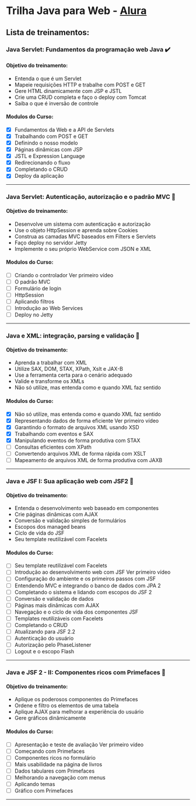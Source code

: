 # Trilha Java para Web - [Alura](https://www.alura.com.br/)

## Lista de treinamentos:

### Java Servlet: Fundamentos da programação web Java :heavy_check_mark:

#### Objetivo do treinamento:

- Entenda o que é um Servlet
- Mapeie requisições HTTP e trabalhe com POST e GET
- Gere HTML dinamicamente com JSP e JSTL
- Crie uma CRUD completa e faço o deploy com Tomcat
- Saiba o que é inversão de controle

#### Modulos do Curso:

- [x] Fundamentos da Web e a API de Servlets
- [x] Trabalhando com POST e GET
- [x] Definindo o nosso modelo
- [x] Páginas dinâmicas com JSP
- [x] JSTL e Expression Language
- [x] Redirecionando o fluxo
- [x] Completando o CRUD
- [x] Deploy da aplicação

<hr>

### Java Servlet: Autenticação, autorização e o padrão MVC :black_square_button:

#### Objetivo do treinamento:

- Desenvolve um sistema com autenticação e autorização
- Use o objeto HttpSession e aprenda sobre Cookies
- Construa as camadas MVC baseados em Filters e Servlets
- Faço deploy no servidor Jetty
- Implemente o seu próprio WebService com JSON e XML

#### Modulos do Curso:

- [ ] Criando o controlador Ver primeiro vídeo
- [ ] O padrão MVC
- [ ] Formulário de login
- [ ] HttpSession
- [ ] Aplicando filtros
- [ ] Introdução ao Web Services
- [ ] Deploy no Jetty

<hr>


### Java e XML: integração, parsing e validação :pushpin:

#### Objetivo do treinamento:

- Aprenda a trabalhar com XML
- Utilize SAX, DOM, STAX, XPath, Xslt e JAX-B
- Use a ferramenta certa para o cenário adequado
- Valide e transforme os XMLs
- Não só utilize, mas entenda como e quando XML faz sentido

#### Modulos do Curso:

- [x] Não só utilize, mas entenda como e quando XML faz sentido
- [x] Representando dados de forma eficiente Ver primeiro vídeo
- [x] Garantindo o formato de arquivos XML usando XSD
- [x] Trabalhando com eventos e SAX
- [x] Manipulando eventos de forma produtiva com STAX
- [ ] Consultas eficientes com XPath
- [ ] Convertendo arquivos XML de forma rápida com XSLT
- [ ] Mapeamento de arquivos XML de forma produtiva com JAXB

<hr>

### Java e JSF I: Sua aplicação web com JSF2 :black_square_button:

#### Objetivo do treinamento:

- Entenda o desenvolvimento web baseado em componentes
- Crie páginas dinâmicas com AJAX
- Conversão e validação simples de formulários
- Escopos dos managed beans
- Ciclo de vida do JSF
- Seu template reutilizável com Facelets

#### Modulos do Curso:

- [ ] Seu template reutilizável com Facelets
- [ ] Introdução ao desenvolvimento web com JSF Ver primeiro vídeo
- [ ] Configuração do ambiente e os primeiros passos com JSF
- [ ] Entendendo MVC e integrando o banco de dados com JPA 2
- [ ] Completando o sistema e lidando com escopos do JSF 2
- [ ] Conversão e validação de dados
- [ ] Páginas mais dinâmicas com AJAX
- [ ] Navegação e o ciclo de vida dos componentes JSF
- [ ] Templates reutilizáveis com Facelets
- [ ] Completando o CRUD
- [ ] Atualizando para JSF 2.2
- [ ] Autenticação do usuário
- [ ] Autorização pelo PhaseListener
- [ ] Logout e o escopo Flash

<hr>

### Java e JSF 2 - II: Componentes ricos com Primefaces :black_square_button:

#### Objetivo do treinamento:

- Aplique os poderosos componentes do Primefaces
- Ordene e filtro os elementos de uma tabela
- Aplique AJAX para melhorar a experiência do usuário
- Gere gráficos dinâmicamente

#### Modulos do Curso:

- [ ] Apresentação e teste de avaliação Ver primeiro vídeo
- [ ] Começando com Primefaces
- [ ] Componentes ricos no formulário
- [ ] Mais usabilidade na página de livros
- [ ] Dados tabulares com Primefaces
- [ ] Melhorando a navegação com menus
- [ ] Aplicando temas
- [ ] Gráfico com Primefaces

<hr>